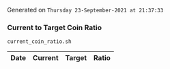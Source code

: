 Generated on `Thursday 23-September-2021 at 21:37:33`

### Current to Target Coin Ratio
`current_coin_ratio.sh`

Date|Current|Target|Ratio
---|---|---|---
